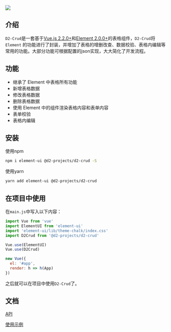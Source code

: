 ![](https://raw.githubusercontent.com/d2-projects/d2-crud/master/doc/image/banner.png)

## 介绍
`D2-Crud`是一套基于[Vue.js 2.2.0+](https://cn.vuejs.org/)和[Element 2.0.0+](http://element-cn.eleme.io/#/zh-CN)的表格组件，`D2-Crud`将 `Element` 的功能进行了封装，并增加了表格的增删改查、数据校验、表格内编辑等常用的功能。大部分功能可根据配置的json实现，大大简化了开发流程。

## 功能
- 继承了 Element 中表格所有功能
- 新增表格数据
- 修改表格数据
- 删除表格数据
- 使用 Element 中的组件渲染表格内容和表单内容
- 表单校验
- 表格内编辑

## 安装
使用npm
``` bash
npm i element-ui @d2-projects/d2-crud -S
```

使用yarn
``` bash
yarn add element-ui @d2-projects/d2-crud
```

## 在项目中使用
在`main.js`中写入以下内容：
``` js
import Vue from 'vue'
import ElementUI from 'element-ui'
import 'element-ui/lib/theme-chalk/index.css'
import D2Crud from '@d2-projects/d2-crud'

Vue.use(ElementUI)
Vue.use(D2Crud)

new Vue({
  el: '#app',
  render: h => h(App)
})
```

之后就可以在项目中使用`D2-Crud`了。

## 文档
[API](http://app.d3collection.cn/d2-admin-doc/lastest/zh/ecosystem-d2-crud/)

[使用示例](https://fairyever.gitee.io/d2-admin-preview/#/demo/d2-crud/index) 
